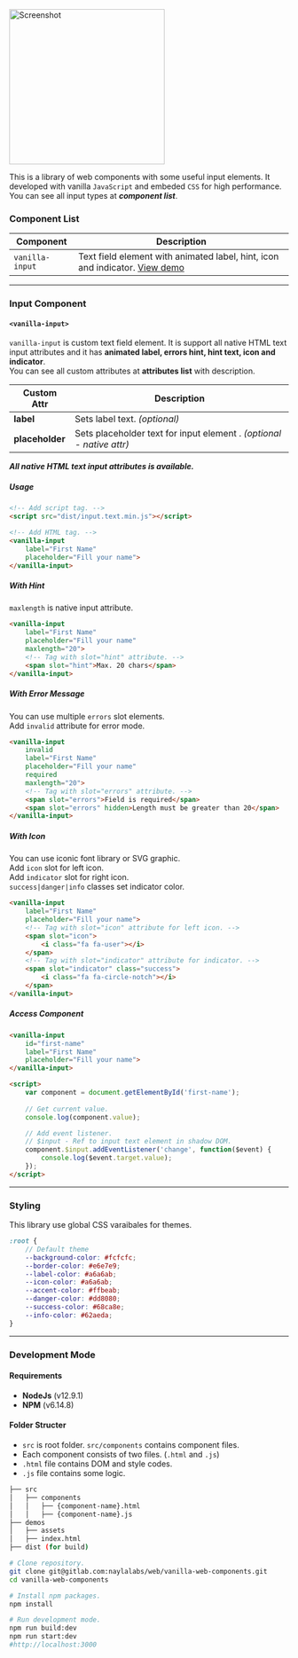 <img width="280" src="https://www.naylalabs.com/vanilla/src/assets/img/vanilla-logo.png" alt="Screenshot"/>

This is a library of web components with some useful input elements. 
It developed with vanilla `JavaScript` and embeded `CSS` for high performance.
You can see all input types at ***component list***.

### Component List

|Component|Description|
|---|---|
|`vanilla-input`|Text field element with animated label, hint, icon and indicator. [View demo](https://www.naylalabs.com/vanilla/)|

---

### Input Component
#### `<vanilla-input>`

`vanilla-input` is custom text field element. It is support all native HTML text input attributes and it has **animated label, errors hint, hint text, icon and indicator**.\
You can see all custom attributes at **attributes list** with description.

|Custom Attr|Description|
|---|---|
|**label**|Sets label text. *(optional)*|
|**placeholder**|Sets placeholder text for input element . *(optional - native attr)*|
***All native HTML text input attributes is available.***

##### Usage
````html
<!-- Add script tag. -->
<script src="dist/input.text.min.js"></script>

<!-- Add HTML tag. -->
<vanilla-input 
    label="First Name" 
    placeholder="Fill your name">
</vanilla-input>
````

##### With Hint
`maxlength` is native input attribute.
````html
<vanilla-input 
    label="First Name" 
    placeholder="Fill your name"
    maxlength="20">
    <!-- Tag with slot="hint" attribute. -->
    <span slot="hint">Max. 20 chars</span>
</vanilla-input>
````

##### With Error Message
You can use multiple `errors` slot elements.\
Add `invalid` attribute for error mode.
````html
<vanilla-input 
    invalid
    label="First Name" 
    placeholder="Fill your name"
    required
    maxlength="20">
    <!-- Tag with slot="errors" attribute. -->
    <span slot="errors">Field is required</span>
    <span slot="errors" hidden>Length must be greater than 20</span>
</vanilla-input>
````

##### With Icon
You can use iconic font library or SVG graphic.\
Add `icon` slot for left icon.\
Add `indicator` slot for right icon.\
`success|danger|info` classes set indicator color.
````html
<vanilla-input 
    label="First Name" 
    placeholder="Fill your name">
    <!-- Tag with slot="icon" attribute for left icon. -->
    <span slot="icon">
        <i class="fa fa-user"></i>
    </span>
    <!-- Tag with slot="indicator" attribute for indicator. -->
    <span slot="indicator" class="success">
        <i class="fa fa-circle-notch"></i>
    </span>
</vanilla-input>
````
##### Access Component
````html
<vanilla-input 
    id="first-name"
    label="First Name" 
    placeholder="Fill your name">
</vanilla-input>

<script>
    var component = document.getElementById('first-name');
    
    // Get current value.
    console.log(component.value);

    // Add event listener.
    // $input - Ref to input text element in shadow DOM.
    component.$input.addEventListener('change', function($event) {
        console.log($event.target.value);
    });
</script>
````
---
### Styling
This library use global CSS varaibales for themes.
````scss
:root {
    // Default theme
    --background-color: #fcfcfc;
    --border-color: #e6e7e9;
    --label-color: #a6a6ab;
    --icon-color: #a6a6ab;
    --accent-color: #ffbeab;
    --danger-color: #dd8080;
    --success-color: #68ca8e;
    --info-color: #62aeda;
}
````
---
### Development Mode
#### Requirements

- **NodeJs** (v12.9.1)
- **NPM** (v6.14.8)

#### Folder Structer

- `src` is root folder. `src/components` contains component files.
- Each component consists of two files. (`.html` and `.js`)
- `.html` file contains DOM and style codes.
- `.js` file contains some logic.

```bash
├── src
│   ├── components
│   │   ├── {component-name}.html
│   │   ├── {component-name}.js
├── demos
│   ├── assets
│   ├── index.html
├── dist (for build)
```

```bash
# Clone repository.
git clone git@gitlab.com:naylalabs/web/vanilla-web-components.git
cd vanilla-web-components

# Install npm packages.
npm install

# Run development mode.
npm run build:dev
npm run start:dev
#http://localhost:3000
```
